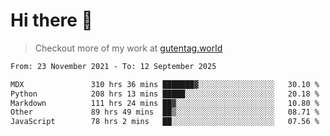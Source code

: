 # Hi there 👋

> Checkout more of my work at [gutentag.world](https://www.gutentag.world)

<!--
**samgutentag/samgutentag** is a ✨ _special_ ✨ repository because its `README.md` (this file) appears on your GitHub profile.

Here are some ideas to get you started:

- 🔭 I’m currently working on ...
- 🌱 I’m currently learning ...
- 👯 I’m looking to collaborate on ...
- 🤔 I’m looking for help with ...
- 💬 Ask me about ...
- 📫 How to reach me: ...
- 😄 Pronouns: ...
- ⚡ Fun fact: ...
-->

<!-- https://github.com/marketplace/actions/profile-readme-development-stats -->
<!--START_SECTION:waka-->

```txt
From: 23 November 2021 - To: 12 September 2025

MDX               310 hrs 36 mins ███████▓░░░░░░░░░░░░░░░░░   30.10 %
Python            208 hrs 13 mins █████░░░░░░░░░░░░░░░░░░░░   20.18 %
Markdown          111 hrs 24 mins ██▓░░░░░░░░░░░░░░░░░░░░░░   10.80 %
Other             89 hrs 49 mins  ██▒░░░░░░░░░░░░░░░░░░░░░░   08.71 %
JavaScript        78 hrs 2 mins   ██░░░░░░░░░░░░░░░░░░░░░░░   07.56 %
```

<!--END_SECTION:waka-->

